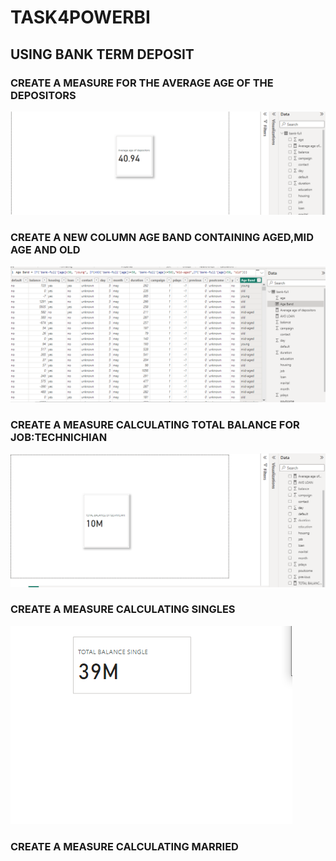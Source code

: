 # TASK4POWERBI

## USING BANK TERM DEPOSIT
### CREATE A MEASURE FOR THE AVERAGE AGE OF THE DEPOSITORS

![](AVGAGEMEASURE.PNG)

### CREATE A NEW COLUMN AGE BAND CONTAINING AGED,MID AGE AND OLD

![](AGEBAND.PNG)

### CREATE A MEASURE CALCULATING TOTAL BALANCE FOR JOB:TECHNICHIAN

![](TOTALTECHNICIAN.PNG)

### CREATE A MEASURE CALCULATING SINGLES

![](TOTALSINGLE.PNG)

### CREATE A MEASURE CALCULATING MARRIED

![]()
